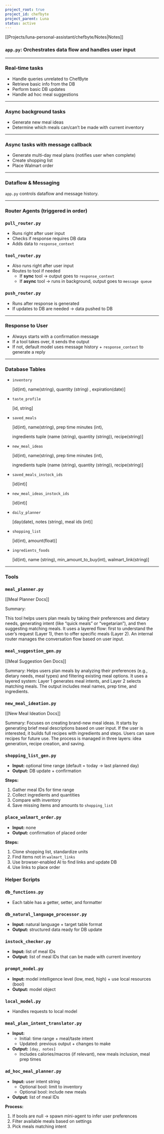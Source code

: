 ```yaml
---
project_root: true
project_id: chefbyte
project_parent: Luna
status: active
---
```

[[Projects/luna-personal-assistant/chefbyte/Notes|Notes]]

### `app.py`: Orchestrates data flow and handles user input

---

### **Real-time tasks**

- Handle queries unrelated to ChefByte
- Retrieve basic info from the DB
- Perform basic DB updates
- Handle ad hoc meal suggestions

---

### **Async background tasks**

- Generate new meal ideas
- Determine which meals can/can’t be made with current inventory

---

### **Async tasks with message callback**

- Generate multi-day meal plans (notifies user when complete)
- Create shopping list
- Place Walmart order

---

### **Dataflow & Messaging**

`app.py` controls dataflow and message history.

---

### **Router Agents (triggered in order)**

### `pull_router.py`

- Runs right after user input
- Checks if response requires DB data
- Adds data to `response_context`

### `tool_router.py`

- Also runs right after user input
- Routes to tool if needed
    - If **sync** tool → output goes to `response_context`
    - If **async** tool → runs in background, output goes to `message queue`

### `push_router.py`

- Runs after response is generated
- If updates to DB are needed → data pushed to DB

---

### **Response to User**

- Always starts with a confirmation message
- If a tool takes over, it sends the output
- If not, default model uses message history + `response_context` to generate a reply

---

### **Database Tables**

- `inventory`
    
    [id(int), name(string), quantity (string) , expiration(date)]
    
- `taste_profile`
    
    [id, string]
    
- `saved_meals`
    
    [id(int), name(string), prep time minutes (int),
    
    ingredients tuple (name (string), quantity (string)), recipe(string)]
    
- `new_meal_ideas`
    
    [id(int), name(string), prep time minutes (int),
    
    ingredients tuple (name (string), quantity (string)), recipe(string)]
    
- `saved_meals_instock_ids`
    
    [id(int)]
    
- `new_meal_ideas_instock_ids`
    
    [id(int)]
    
- `daily_planner`
    
    [day(date), notes (string), meal ids (int)]
    
- `shopping_list`
    
    [id(int), amount(float)]
    
- `ingredients_foods`
    
    [id(int), name (string), min_amount_to_buy(int), walmart_link(string)]
    

---

### **Tools**

### `meal_planner.py`

[[Meal Planner Docs]]

Summary:

This tool helps users plan meals by taking their preferences and dietary needs, generating intent (like “quick meals” or “vegetarian”), and then suggesting matching meals. It uses a layered flow: first to understand the user’s request (Layer 1), then to offer specific meals (Layer 2). An internal router manages the conversation flow based on user input.

### `meal_suggestion_gen.py`

[[Meal Suggestion Gen Docs]]

Summary: Helps users plan meals by analyzing their preferences (e.g., dietary needs, meal types) and filtering existing meal options. It uses a layered system: Layer 1 generates meal intents, and Layer 2 selects matching meals. The output includes meal names, prep time, and ingredients.

### `new_meal_ideation.py`

[[New Meal Ideation Docs]]

Summary: Focuses on creating brand-new meal ideas. It starts by generating brief meal descriptions based on user input. If the user is interested, it builds full recipes with ingredients and steps. Users can save recipes for future use. The process is managed in three layers: idea generation, recipe creation, and saving.  
  

### `shopping_list_gen.py`

- **Input:** optional time range (default = today → last planned day)
- **Output:** DB update + confirmation

**Steps:**

1. Gather meal IDs for time range
2. Collect ingredients and quantities
3. Compare with inventory
4. Save missing items and amounts to `shopping_list`

### `place_walmart_order.py`

- **Input:** none
- **Output:** confirmation of placed order

**Steps:**

1. Clone shopping list, standardize units
2. Find items not in `walmart_links`
3. Use browser-enabled AI to find links and update DB
4. Use links to place order

  

  

### **Helper Scripts**

### `db_functions.py`

- Each table has a getter, setter, and formatter

### `db_natural_language_processor.py`

- **Input:** natural language + target table format
- **Output:** structured data ready for DB update

### `instock_checker.py`

- **Input:** list of meal IDs
- **Output:** list of meal IDs that can be made with current inventory

### `prompt_model.py`

- **Input:** model intelligence level (low, med, high) + use local resources (bool)
- **Output:** model object

### `local_model.py`

- Handles requests to local model

### `meal_plan_intent_translator.py`

- **Input:**
    - Initial: time range + meal/taste intent
    - Updated: previous output + changes to make
- **Output:** `[day, notes]`
    - Includes calories/macros (if relevant), new meals inclusion, meal prep times

### `ad_hoc_meal_planner.py`

- **Input:** user intent string
    - Optional bool: limit to inventory
    - Optional bool: include new meals
- **Output:** list of meal IDs

**Process:**

1. If bools are null → spawn mini-agent to infer user preferences
2. Filter available meals based on settings
3. Pick meals matching intent

